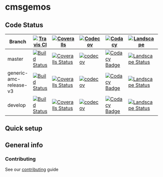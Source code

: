 # cmsgemos

## Code Status
Branch|[![Travis CI](https://cdn.svgporn.com/logos/travis-ci.svg)](https://travis-ci.org)|[![Coveralls](https://cdn.svgporn.com/logos/coveralls.svg)](https://www.coveralls.io)|[![Codecov](https://cdn.svgporn.com/logos/codecov.svg)](https://www.codecov.io)|[![Codacy](Codacy.png)](https://www.codacy.com)|[![Landscape](https://landscape-io.s3.amazonaws.com/img/landscape_logo.png)](https://www.landscape.io)|[![CodeClimate](https://cdn.svgporn.com/logos/codeclimate.svg)](https://www.codeclimate.com)
---|-----|-----|-----|-----|-----|-----
master|[![Build Status](https://travis-ci.org/cms-gem-daq-project/cmsgemos.svg?branch=master)](https://travis-ci.org/travis-ci.org/cms-gem-daq-project/cmsgemos)|[![Coveralls Status](https://coveralls.io/repos/github/cms-gem-daq-project/cmsgemos/badge.svg?branch=master)](https://coveralls.io/github/cms-gem-daq-project/cmsgemos?branch=master)|[![codecov](https://codecov.io/gh/cms-gem-daq-project/cmsgemos/branch/master/graph/badge.svg)](https://codecov.io/gh/cms-gem-daq-project/cmsgemos)|[![Codacy Badge](https://api.codacy.com/project/badge/Grade/00f0de54bcc94812b553ebeab74e9320)](https://www.codacy.com/app/cms-gem-daq-project/cmsgemos?utm_source=github.com&amp;utm_medium=referral&amp;utm_content=cms-gem-daq-project/cmsgemos&amp;utm_campaign=Badge_Grade)|[![Landscape Status](https://landscape.io/github/cms-gem-daq-project/cmsgemos/master/landscape.svg)](https://landscape.io/github/cms-gem-daq-project/cmsgemos/master)|[![Code Climate](https://codeclimate.com/github/cms-gem-daq-project/cmsgemos/badges/gpa.svg)](https://codeclimate.com/github/cms-gem-daq-project/cmsgemos)
generic-amc-release-v3|[![Build Status](https://travis-ci.org/cms-gem-daq-project/cmsgemos.svg?branch=generic-amc-release-v3)](https://travis-ci.org/travis-ci.org/cms-gem-daq-project/cmsgemos)|[![Coveralls Status](https://coveralls.io/repos/github/cms-gem-daq-project/cmsgemos/badge.svg?branch=generic-amc-release-v3)](https://coveralls.io/github/cms-gem-daq-project/cmsgemos?branch=generic-amc-release-v3)|[![codecov](https://codecov.io/gh/cms-gem-daq-project/cmsgemos/branch/generic-amc-release-v3/graph/badge.svg)](https://codecov.io/gh/cms-gem-daq-project/cmsgemos)|[![Codacy Badge](https://api.codacy.com/project/badge/Grade/00f0de54bcc94812b553ebeab74e9320)](https://www.codacy.com/app/cms-gem-daq-project/cmsgemos?utm_source=github.com&amp;utm_medium=referral&amp;utm_content=cms-gem-daq-project/cmsgemos&amp;utm_campaign=Badge_Grade)|[![Landscape Status](https://landscape.io/github/cms-gem-daq-project/cmsgemos/generic-amc-release-v3/landscape.svg)](https://landscape.io/github/cms-gem-daq-project/cmsgemos/generic-amc-release-v3)|[![Code Climate](https://codeclimate.com/github/cms-gem-daq-project/cmsgemos/badges/gpa.svg)](https://codeclimate.com/github/cms-gem-daq-project/cmsgemos)
develop|[![Build Status](https://travis-ci.org/cms-gem-daq-project/cmsgemos.svg?branch=develop)](https://travis-ci.org/travis-ci.org/cms-gem-daq-project/cmsgemos)|[![Coveralls Status](https://coveralls.io/repos/github/cms-gem-daq-project/cmsgemos/badge.svg?branch=develop)](https://coveralls.io/github/cms-gem-daq-project/cmsgemos?branch=develop)|[![codecov](https://codecov.io/gh/cms-gem-daq-project/cmsgemos/branch/develop/graph/badge.svg)](https://codecov.io/gh/cms-gem-daq-project/cmsgemos)|[![Codacy Badge](https://api.codacy.com/project/badge/Grade/00f0de54bcc94812b553ebeab74e9320)](https://www.codacy.com/app/cms-gem-daq-project/cmsgemos?utm_source=github.com&amp;utm_medium=referral&amp;utm_content=cms-gem-daq-project/cmsgemos&amp;utm_campaign=Badge_Grade)|[![Landscape Status](https://landscape.io/github/cms-gem-daq-project/cmsgemos/develop/landscape.svg)](https://landscape.io/github/cms-gem-daq-project/cmsgemos/develop)|[![Code Climate](https://codeclimate.com/github/cms-gem-daq-project/cmsgemos/badges/issue_count.svg)](https://codeclimate.com/github/cms-gem-daq-project/cmsgemos)

## Quick setup

## General info
### Contributing
See our [contributing](.github/CONTRIBUTING.md) guide
